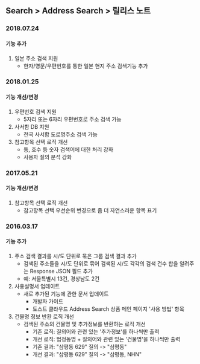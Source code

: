 ## Search > Address Search > 릴리스 노트

### 2018.07.24

#### 기능 추가

1. 일본 주소 검색 지원
    * 한자/영문/우편번호를 통한 일본 현지 주소 검색기능 추가


### 2018.01.25

#### 기능 개선/변경

1. 우편번호 검색 지원
    * 5자리 또는 6자리 우편번호로 주소 검색 가능
2. 사서함 DB 지원
    * 전국 사서함 도로명주소 검색 가능
3. 참고항목 선택 로직 개선
    * 동, 호수 등 숫자 검색어에 대한 처리 강화
    * 사용자 질의 분석 강화

### 2017.05.21

#### 기능 개선/변경

1. 참고항목 선택 로직 개선
    * 참고항목 선택 우선순위 변경으로 좀 더 자연스러운 항목 표기

### 2016.03.17

#### 기능 추가

1. 주소 검색 결과를 시/도 단위로 묶은 그룹 검색 결과 추가
    * 검색된 주소들을 시/도 단위로 묶어 검색된 시/도 각각의 검색 건수 합을 알려주는 Response JSON 필드 추가
    * 예: 서울특별시 13건, 경상남도 2건
2. 사용설명서 업데이트
    * 새로 추가된 기능에 관한 문서 업데이트
        * 개발자 가이드
        * 토스트 클라우드 Address Search 상품 메인 페이지 '사용 방법' 항목
3. 건물명 정보 반환 로직 개선
    * 검색된 주소의 건물명 및 추가정보를 반환하는 로직 개선
        * 기존 로직: 질의어와 관련 있는 '추가정보'를 하나씩만 출력
        * 개선 로직: 법정동명 + 질의어와 관련 있는 '건물명'을 하나씩만 출력
        * 기존 결과: "삼평동 629" 질의 -> "삼평동"
        * 개선 결과: "삼평동 629" 질의 -> "삼평동, NHN"
